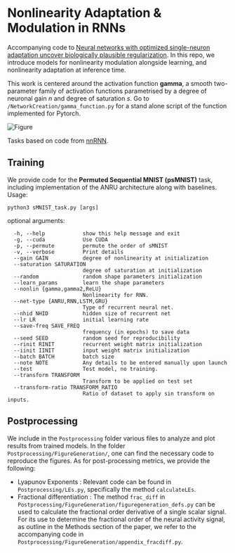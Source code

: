 # Nonlinearity Adaptation & Modulation in RNNs

Accompanying code to [Neural networks with optimized single-neuron adaptation uncover biologically plausible regularization](https://www.biorxiv.org/content/10.1101/2022.04.29.489963v3). In this repo, we introduce models for nonlinearity modulation alongside learning, and nonlinearity adaptation at inference time.

This work is centered around the activation function **gamma**, a smooth two-parameter family of activation functions parametrised by a degree of neuronal gain *n* and degree of saturation *s*. Go to `/NetworkCreation/gamma_function.py` for a stand alone script of the function implemented for Pytorch.

![Figure](./Postprocessing/figures/gamma_shape.png)

Tasks based on code from [nnRNN](https://github.com/KyleGoyette/nnRNN).


## Training

We provide code for the **Permuted Sequential MNIST (psMNIST)** task, including implementation of the ANRU architecture along with baselines. Usage:
```
python3 sMNIST_task.py [args]
```
optional arguments:
```
  -h, --help            show this help message and exit
  -g, --cuda            Use CUDA
  -p, --permute         permute the order of sMNIST
  -v, --verbose         Print details
  --gain GAIN           degree of nonlinearity at initialization
  --saturation SATURATION
                        degree of saturation at initialization
  --random              random shape parameters initialization
  --learn_params        learn the shape parameters
  --nonlin {gamma,gamma2,ReLU}
                        Nonlinearity for RNN.
  --net-type {ANRU,RNN,LSTM,GRU}
                        Type of recurrent neural net.
  --nhid NHID           hidden size of recurrent net
  --lr LR               initial learning rate
  --save-freq SAVE_FREQ
                        frequency (in epochs) to save data
  --seed SEED           random seed for reproducibility
  --rinit RINIT         recurrent weight matrix initialization
  --iinit IINIT         input weight matrix initialization
  --batch BATCH         batch size
  --note NOTE           Any details to be entered manually upon launch
  --test                Test model, no training.
  --transform TRANSFORM
                        Transform to be applied on test set
  --transform-ratio TRANSFORM_RATIO
                        Ratio of dataset to apply sin transform on inputs.
```

## Postprocessing

We include in the `Postprocessing` folder various files to analyze and plot results from trained models. In the folder `Postprocessing/FigureGeneration/`, one can find the necessary code to reproduce the figures. As for post-processing metrics, we provide the following:
 
- Lyapunov Exponents : Relevant code can be found in `Postprocessing/LEs.py`, specifically the method `calculateLEs`. 
- Fractional differentiation : The method `frac_diff` in `Postprocessing/FigureGeneration/figuregeneration_defs.py` can be used to calculate the fractional order derivative of a single scalar signal. For its use to determine the fractional order of the neural activity signal, as outline in the Methods section of the paper, we refer to the accompanying code in `Postprocessing/FigureGeneration/appendix_fracdiff.py`.  